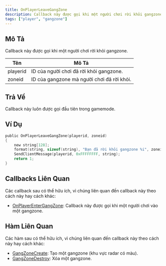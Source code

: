 ```yaml
---
title: OnPlayerLeaveGangZone
description: Callback này được gọi khi một người chơi rời khỏi gangzone.
tags: ["player", "gangzone"]
---
```


<VersionWarn name='callback' version='omp v1.1.0.2612' />

## Mô Tả

Callback này được gọi khi một người chơi rời khỏi gangzone.

| Tên      | Mô Tả                                                |
| -------- | ---------------------------------------------------- |
| playerid | ID của người chơi đã rời khỏi gangzone.             |
| zoneid   | ID của gangzone mà người chơi đã rời khỏi.           |

## Trả Về

Callback này luôn được gọi đầu tiên trong gamemode.

## Ví Dụ

```c
public OnPlayerLeaveGangZone(playerid, zoneid)
{
    new string[128];
    format(string, sizeof(string), "Bạn đã rời khỏi gangzone %i", zoneid);
    SendClientMessage(playerid, 0xFFFFFFFF, string);
    return 1;
}
```

## Callbacks Liên Quan

Các callback sau có thể hữu ích, vì chúng liên quan đến callback này theo cách này hay cách khác:

- [OnPlayerEnterGangZone](OnPlayerEnterGangZone): Callback này được gọi khi một người chơi vào một gangzone.

## Hàm Liên Quan

Các hàm sau có thể hữu ích, vì chúng liên quan đến callback này theo cách này hay cách khác:

- [GangZoneCreate](../functions/GangZoneCreate): Tạo một gangzone (khu vực radar có màu).
- [GangZoneDestroy](../functions/GangZoneDestroy): Xóa một gangzone.
